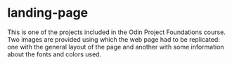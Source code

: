 # landing-page

This is one of the projects included in the Odin Project Foundations course. Two images are provided using which the web page had to be replicated: one with the general layout of the page and another with some information about the fonts and colors used.